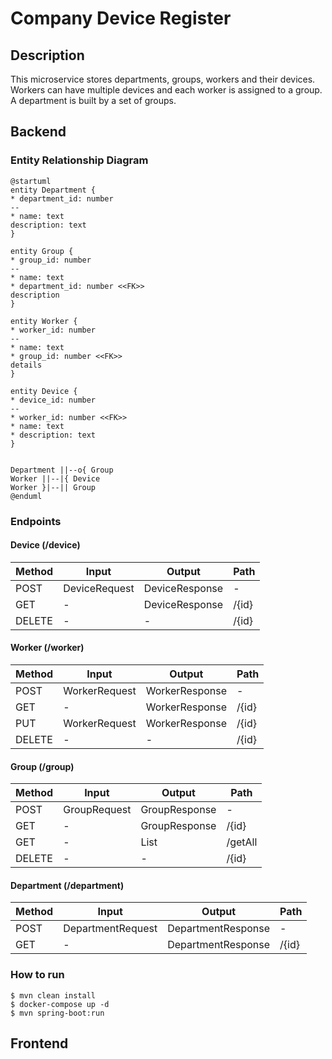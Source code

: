 # Company Device Register

## Description
This microservice stores departments, groups, workers and their devices.
Workers can have multiple devices and each worker is assigned to a group. A department is built by a set of groups.

## Backend
### Entity Relationship Diagram
```plantuml
@startuml
entity Department {
* department_id: number
--
* name: text
description: text
}

entity Group {
* group_id: number
--
* name: text
* department_id: number <<FK>>
description
}

entity Worker {
* worker_id: number
--
* name: text
* group_id: number <<FK>>
details
}

entity Device {
* device_id: number
--
* worker_id: number <<FK>>
* name: text
* description: text
}


Department ||--o{ Group
Worker ||--|{ Device
Worker }|--|| Group
@enduml
```

### Endpoints
#### Device (/device)
| Method | Input         | Output         | Path        |
|--------|---------------|----------------|-------------|
| POST   | DeviceRequest | DeviceResponse | -           |
| GET    | -             | DeviceResponse | /{id}       |
| DELETE | -             | -              | /{id}       |

#### Worker (/worker)
| Method | Input         | Output               | Path    |
|--------|---------------|----------------------|---------|
| POST   | WorkerRequest | WorkerResponse       | -       |
| GET    | -             | WorkerResponse       | /{id}   |
| PUT    | WorkerRequest | WorkerResponse       | /{id}   |
| DELETE | -             | -                    | /{id}   |

#### Group (/group)
| Method | Input        | Output              | Path    |
|--------|--------------|---------------------|---------|
| POST   | GroupRequest | GroupResponse       | -       |
| GET    | -            | GroupResponse       | /{id}   |
| GET    | -            | List<GroupResponse> | /getAll |
| DELETE | -            | -                   | /{id}   |

#### Department (/department)
| Method | Input             | Output             | Path  |
|--------|-------------------|--------------------|-------|
| POST   | DepartmentRequest | DepartmentResponse | -     |
| GET    | -                 | DepartmentResponse | /{id} |

### How to run
```console
$ mvn clean install
$ docker-compose up -d
$ mvn spring-boot:run
```

## Frontend

